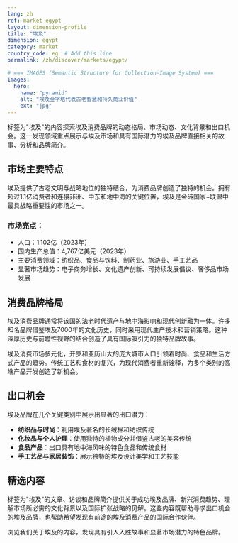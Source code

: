 ```yaml
---
lang: zh
ref: market-egypt
layout: dimension-profile
title: "埃及"
dimension: egypt
category: market
country_code: eg  # Add this line
permalink: /zh/discover/markets/egypt/

# === IMAGES (Semantic Structure for Collection-Image System) ===
images:
  hero:
    name: "pyramid"
    alt: "埃及金字塔代表古老智慧和持久商业价值"
    ext: "jpg"
---
```


标签为"埃及"的内容探索埃及消费品牌的动态格局、市场动态、文化背景和出口机会。这一发现领域重点展示与埃及市场和具有国际潜力的埃及品牌直接相关的故事、分析和品牌简介。

## 市场主要特点

埃及提供了古老文明与战略地位的独特结合，为消费品牌创造了独特的机会。拥有超过1.1亿消费者和连接非洲、中东和地中海的关键位置，埃及是金砖国家+联盟中最具战略重要性的市场之一。

### 市场亮点：
- 人口：1.102亿（2023年）
- 国内生产总值：4,767亿美元（2023年）
- 主要消费领域：纺织品、食品与饮料、制药业、旅游业、手工艺品
- 显著市场趋势：电子商务增长、文化遗产创新、可持续发展倡议、奢侈品市场发展

## 消费品牌格局

埃及消费品牌通常将该国的法老时代遗产与地中海影响和现代创新融为一体。许多知名品牌借鉴埃及7000年的文化历史，同时采用现代生产技术和营销策略。这种深厚历史与前瞻性视野的结合创造了具有国际吸引力的独特品牌故事。

埃及消费市场多元化，开罗和亚历山大的庞大城市人口引领着时尚、食品和生活方式产品的趋势。传统工艺和食材的复兴，为现代消费者重新诠释，为多个类别的高端产品开发创造了新机会。

## 出口机会

埃及品牌在几个关键类别中展示出显著的出口潜力：

- **纺织品与时尚**：利用埃及著名的长绒棉和纺织传统
- **化妆品与个人护理**：使用独特的植物成分并借鉴古老的美容传统
- **食品产品**：出口具有地中海风味的特色食品和传统食材
- **手工艺品与家居装饰**：展示独特的埃及设计美学和工艺技能

## 精选内容

标签为"埃及"的文章、访谈和品牌简介提供关于成功埃及品牌、新兴消费趋势、理解市场所必需的文化背景以及国际扩张战略的见解。这些内容既帮助寻求出口机会的埃及品牌，也帮助希望发现有前途的埃及消费产品的国际合作伙伴。

浏览我们关于埃及的内容，发现具有引人入胜故事和显著市场潜力的特色品牌。